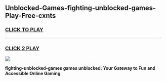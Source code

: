 
## Unblocked-Games-fighting-unblocked-games-Play-Free-cxnts
<h3>
<a href="https://premium76.site?title=fighting-unblocked-games&ref=18A1">CLICK TO PLAY</a></h3>
<hr>

<h3>
<a href="https://premium76.site?title=fighting-unblocked-games&ref=18A1">CLICK 2 PLAY</a>
  
</h3>

<a href="https://premium76.site?title=fighting-unblocked-games&ref=18A1"><img src="https://clearcache.store/games.png"></a>


**fighting-unblocked-games games unblocked: Your Gateway to Fun and Accessible Online Gaming**
